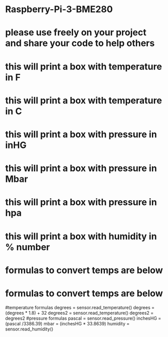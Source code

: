 # Raspberry-Pi-3-BME280

# please use freely on your project and share your code to help others 

# this will print a box with temperature in F
# this will print a box with temperature in C
# this will print a box with pressure in inHG 
# this will print a box with pressure in Mbar
# this will print a box with pressure in hpa
# this will print a box with humidity in % number 
# formulas to convert temps are below 
# formulas to convert temps are below


#temperature formulas 
degrees        =   sensor.read_temperature()
degrees        =   (degrees * 1.8) + 32
degrees2       =   sensor.read_temperature()
degrees2       =   degrees2
#pressure formulas
pascal         =   sensor.read_pressure()
inchesHG       =   (pascal /3386.39)
mbar           =   (inchesHG * 33.8639)
humidity       =   sensor.read_humidity()
